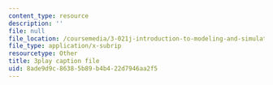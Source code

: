 ```yaml
---
content_type: resource
description: ''
file: null
file_location: /coursemedia/3-021j-introduction-to-modeling-and-simulation-spring-2012/8ade9d9c86385b89b4b422d7946aa2f5_HGB8VlcFVzU.vtt
file_type: application/x-subrip
resourcetype: Other
title: 3play caption file
uid: 8ade9d9c-8638-5b89-b4b4-22d7946aa2f5
---
```

